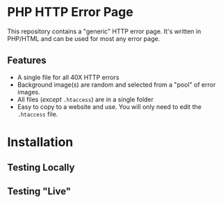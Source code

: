 # PHP HTTP Error Page

This repository contains a "generic" HTTP error page. It's written in PHP/HTML and can be used for most any error page. 

## Features

* A single file for all 40X HTTP errors
* Background image(s) are random and selected from a "pool" of error images.
* All files (*except* `.htaccess`) are in a single folder
* Easy to copy to a website and use. You will only need to edit the `.htaccess` file.

# Installation

## Testing Locally

## Testing "Live"


